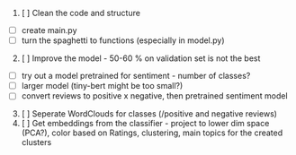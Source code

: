 1. [ ] Clean the code and structure
  * [ ] create main.py
  * [ ] turn the spaghetti to functions (especially in model.py)
2. [ ] Improve the model - 50-60 % on validation set is not the best
  * [ ] try out a model pretrained for sentiment - number of classes?
  * [ ] larger model (tiny-bert might be too small?)
  * [ ] convert reviews to positive x negative, then pretrained sentiment model
3. [ ] Seperate WordClouds for classes (/positive and negative reviews)
4. [ ] Get embeddings from the classifier - project to lower dim space (PCA?), color based on Ratings, clustering, main topics for the created clusters
